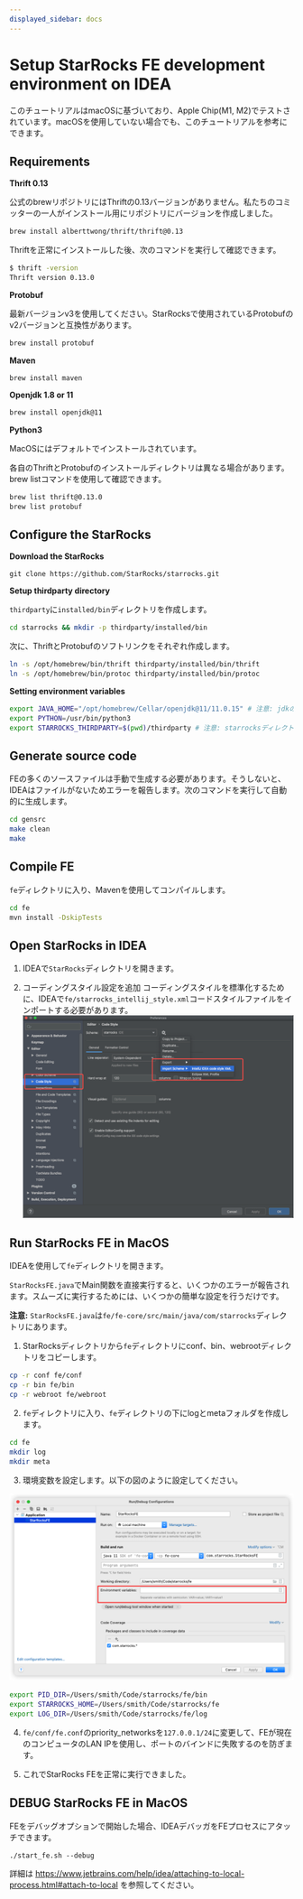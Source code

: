 ```yaml
---
displayed_sidebar: docs
---
```


# Setup StarRocks FE development environment on IDEA

このチュートリアルはmacOSに基づいており、Apple Chip(M1, M2)でテストされています。macOSを使用していない場合でも、このチュートリアルを参考にできます。

## Requirements

**Thrift 0.13**

公式のbrewリポジトリにはThriftの0.13バージョンがありません。私たちのコミッターの一人がインストール用にリポジトリにバージョンを作成しました。

```bash
brew install alberttwong/thrift/thrift@0.13
```

Thriftを正常にインストールした後、次のコマンドを実行して確認できます。

```bash
$ thrift -version
Thrift version 0.13.0
```

**Protobuf**

最新バージョンv3を使用してください。StarRocksで使用されているProtobufのv2バージョンと互換性があります。

```bash
brew install protobuf
```

**Maven**

```
brew install maven
```

**Openjdk 1.8 or 11**

```bash
brew install openjdk@11
```

**Python3**

MacOSにはデフォルトでインストールされています。

各自のThriftとProtobufのインストールディレクトリは異なる場合があります。brew listコマンドを使用して確認できます。

```bash
brew list thrift@0.13.0
brew list protobuf
```

## Configure the StarRocks

**Download the StarRocks**

```
git clone https://github.com/StarRocks/starrocks.git
```

**Setup thirdparty directory**

`thirdparty`に`installed/bin`ディレクトリを作成します。

```bash
cd starrocks && mkdir -p thirdparty/installed/bin
```

次に、ThriftとProtobufのソフトリンクをそれぞれ作成します。

```bash
ln -s /opt/homebrew/bin/thrift thirdparty/installed/bin/thrift
ln -s /opt/homebrew/bin/protoc thirdparty/installed/bin/protoc
```

**Setting environment variables**

```bash
export JAVA_HOME="/opt/homebrew/Cellar/openjdk@11/11.0.15" # 注意: jdkのバージョンはデスクトップによって異なる場合があります
export PYTHON=/usr/bin/python3
export STARROCKS_THIRDPARTY=$(pwd)/thirdparty # 注意: starrocksディレクトリにいることを確認してください
```

## Generate source code

FEの多くのソースファイルは手動で生成する必要があります。そうしないと、IDEAはファイルがないためエラーを報告します。次のコマンドを実行して自動的に生成します。

```bash
cd gensrc
make clean
make
```

## Compile FE

`fe`ディレクトリに入り、Mavenを使用してコンパイルします。

```bash
cd fe
mvn install -DskipTests
```

## Open StarRocks in IDEA

1. IDEAで`StarRocks`ディレクトリを開きます。

2. コーディングスタイル設定を追加
    コーディングスタイルを標準化するために、IDEAで`fe/starrocks_intellij_style.xml`コードスタイルファイルをインポートする必要があります。
![image-20220701193938856](../../_assets/IDEA-2.png)

## Run StarRocks FE in MacOS

IDEAを使用して`fe`ディレクトリを開きます。

`StarRocksFE.java`でMain関数を直接実行すると、いくつかのエラーが報告されます。スムーズに実行するためには、いくつかの簡単な設定を行うだけです。

**注意:** `StarRocksFE.java`は`fe/fe-core/src/main/java/com/starrocks`ディレクトリにあります。

1. StarRocksディレクトリから`fe`ディレクトリにconf、bin、webrootディレクトリをコピーします。

```bash
cp -r conf fe/conf
cp -r bin fe/bin
cp -r webroot fe/webroot
```

2. `fe`ディレクトリに入り、`fe`ディレクトリの下にlogとmetaフォルダを作成します。

```bash
cd fe
mkdir log
mkdir meta
```

3. 環境変数を設定します。以下の図のように設定してください。

![image-20220701193938856](../../_assets/IDEA-1.png)

```bash
export PID_DIR=/Users/smith/Code/starrocks/fe/bin
export STARROCKS_HOME=/Users/smith/Code/starrocks/fe
export LOG_DIR=/Users/smith/Code/starrocks/fe/log
```

4. `fe/conf/fe.conf`のpriority_networksを`127.0.0.1/24`に変更して、FEが現在のコンピュータのLAN IPを使用し、ポートのバインドに失敗するのを防ぎます。

5. これでStarRocks FEを正常に実行できました。

## DEBUG StarRocks FE in MacOS

FEをデバッグオプションで開始した場合、IDEAデバッガをFEプロセスにアタッチできます。

```
./start_fe.sh --debug
```

詳細は https://www.jetbrains.com/help/idea/attaching-to-local-process.html#attach-to-local を参照してください。